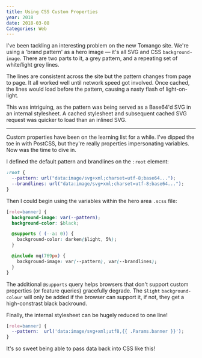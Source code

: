```yaml
---
title: Using CSS Custom Properties
year: 2018
date: 2018-03-08
Categories: Web
---
```


I've been tackling an interesting problem on the new Tomango site. We're using a 'brand pattern' as a hero image — it's all SVG and CSS `background-image`. There are two parts to it, a grey pattern, and a repeating set of white/light grey lines.

The lines are consistent across the site but the pattern changes from page to page. It all worked well until network speed got involved. Once cached, the lines would load before the pattern, causing a nasty flash of light-on-light.

This was intriguing, as the pattern was being served as a Base64'd SVG in an internal stylesheet. A cached stylesheet and subsequent cached SVG request was quicker to load than an inlined SVG.

---

Custom properties have been on the learning list for a while. I've dipped the toe in with PostCSS, but they're really properties impersonating variables. Now was the time to dive in.

I defined the default pattern and brandlines on the `:root` element:

```css
:root {
  --pattern: url("data:image/svg+xml;charset=utf-8;base64...");
  --brandlines: url("data:image/svg+xml;charset=utf-8;base64...");
}
```

Then I could begin using the variables within the hero area `.scss` file:

```css
[role=banner] {
  background-image: var(--pattern);
  background-color: $black;

  @supports ( (--a: 0)) {
    background-color: darken($light, 5%);
  }

  @include mq(769px) {
    background-image: var(--pattern), var(--brandlines);
  }
}
```

The additional `@supports` query helps browsers that don't support custom properties (or feature queries) gracefully degrade. The `$light` `background-colour` will only be added if the browser can support it, if not, they get a high-constrast black backround.

Finally, the internal stylesheet can be hugely reduced to one line!

```css
[role=banner] {
  --pattern:  url('data:image/svg+xml;utf8,{{ .Params.banner }}');
}
```

It's so sweet being able to pass data back into CSS like this!

